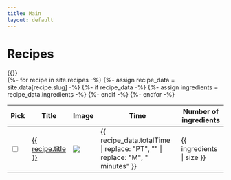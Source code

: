 ```yaml
---
title: Main
layout: default
---
```

<h1>Recipes</h1>
  <div class = "row">
    <div class = "col-sm-6" id="app">
      {{}}
    </div>
    <div class = "col-sm-6">
      <table class="table table-striped-columns">
        <thead>
          <tr>
            <th>Pick</th>
            <th>Title</th>
            <th>Image</th>
            <th>Time</th>
            <th>Number of ingredients</th>
          </tr>
        </thead>
        <tbody>
          {%- for recipe in site.recipes -%}
            {%- assign recipe_data = site.data[recipe.slug] -%}
            {%- if recipe_data -%}
              {%- assign ingredients = recipe_data.ingredients -%}
          <tr>
            <td><input type = "checkbox"></td>
            <td><a href="{{ recipe.url | relative_url }}">{{ recipe.title }}</a></td>
            <td><img style="max-width:100px" class="img-fluid" src="/images/{{ recipe.slug }}.jpg"></td>
            <td>{{ recipe_data.totalTime | replace: "PT", "" | replace: "M", " minutes"  }}</td>
            <td>{{ ingredients | size }}</td>
          </tr>
            {%- endif -%}
          {%- endfor -%}
        </tbody>
      </table>
    </div>
    <script>
      const { createApp, ref } = Vue
      const app = createApp({
          setup() {
            const message = ref('Hello vue!')
            return {
              message
            }
          }
        })
    app.config.compilerOptions.delimiters = ['${', '}']
    app.mount('#app')
  </script>
